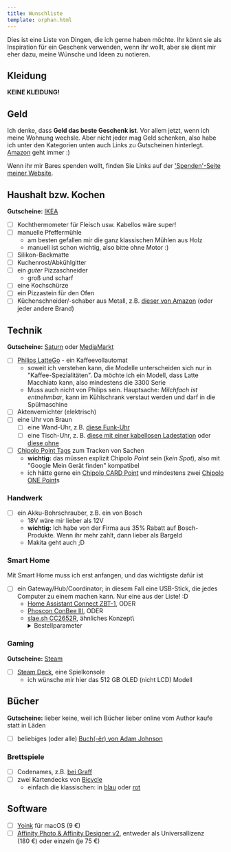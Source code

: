 ```yaml
---
title: Wunschliste
template: orphan.html
---
```


Dies ist eine Liste von Dingen, die ich gerne haben möchte. Ihr könnt sie als Inspiration für ein Geschenk verwenden, wenn ihr wollt, aber sie dient mir eher dazu, meine Wünsche und Ideen zu notieren.

<!-- **Siehe auch:** [mein Amazon-Wunschzettel](https://www.amazon.de/hz/wishlist/ls/THKDXOZALSBS). Er beinhaltet u. a. Produkte aus dieser Liste. **Aber:** überlegt bitte, die Produkte direkt vom Hersteller oder bei kleineren, lokalen Läden zu holen. -->

## Kleidung

**KEINE KLEIDUNG!**

## Geld

Ich denke, dass **Geld das beste Geschenk ist**. Vor allem jetzt, wenn ich meine Wohnung wechsle. Aber nicht jeder mag Geld schenken, also habe ich unter den Kategorien unten auch Links zu Gutscheinen hinterlegt. [Amazon](https://www.amazon.de/dp/B07Q1JNC7R/) geht immer :)

<!-- Da würde ich mich auch über Geschenkkarten von [Saturn](https://www.saturn.de/de/specials/gutscheincard#gutschein), [Amazon](https://www.amazon.de/dp/B07Q1JNC7R/) oder [IKEA](https://www.ikea.com/de/de/customer-service/geschenkkarten-gutscheine-pub4423c690) sehr freuen.

Ein anderes Wunsch auf meiner Liste ist ein [Steam Deck](https://store.steampowered.com/steamdeck), also über [Steam-Geschenkkarten](https://store.steampowered.com/digitalgiftcards/?l=german) würde ich mich ebenfalls freuen :) -->

Wenn ihr mir Bares spenden wollt, finden Sie Links auf der ['Spenden'-Seite meiner Website](@/donate.md).

## Haushalt bzw. Kochen

**Gutscheine:** [IKEA](https://www.ikea.com/de/de/customer-service/geschenkkarten-gutscheine-pub4423c690)

- [ ] Kochthermometer für Fleisch usw. Kabellos wäre super!
- [ ] manuelle Pfeffermühle
  - am besten gefallen mir die ganz klassischen Mühlen aus Holz
  - manuell ist schon wichtig, also bitte ohne Motor :)
- [ ] Silikon-Backmatte
- [ ] Kuchenrost/Abkühlgitter
- [ ] ein _guter_ Pizzaschneider
  - groß und scharf
- [ ] eine Kochschürze
- [ ] ein Pizzastein für den Ofen
- [ ] Küchenschneider/-schaber aus Metall, z.B. [dieser von Amazon](https://amzn.eu/d/5ktkNyN) (oder jeder andere Brand)

## Technik

**Gutscheine:** [Saturn](https://www.saturn.de/de/specials/gutscheincard#gutschein) oder [MediaMarkt](https://www.mediamarkt.de/de/specials/geschenkkarte)

- [ ] [Philips LatteGo](https://www.philips.de/c-m-ho/kaffee/kaffeevollautomaten) - ein Kaffeevollautomat
  - soweit ich verstehen kann, die Modelle unterscheiden sich nur in "Kaffee-Spezialitäten". Da möchte ich ein Modell, dass Latte Macchiato kann, also mindestens die 3300 Serie
  - Muss auch nicht von Philips sein. Hauptsache: _Milchfach ist entnehmbar_, kann im Kühlschrank verstaut werden und darf in die Spülmaschine
- [ ] Aktenvernichter (elektrisch)
- [ ] eine Uhr von Braun
  - [ ] eine Wand-Uhr, z.B. [diese Funk-Uhr](https://amzn.eu/d/65DFHSa)
  - [ ] eine Tisch-Uhr, z. B. [diese mit einer kabellosen Ladestation](https://amzn.eu/d/9SbmZcB) oder [diese ohne](https://amzn.eu/d/d9rZKlQ)
- [ ] [Chipolo Point Tags](https://chipolo.net/de/products/category/chipolo-point) zum Tracken von Sachen
  - **wichtig:** das müssen explizit Chipolo _Point_ sein (_kein Spot_), also mit "Google Mein Gerät finden" kompatibel
  - ich hätte gerne ein [Chipolo CARD Point](https://chipolo.net/de/products/chipolo-card-point) und mindestens zwei [Chipolo ONE Point](https://chipolo.net/de/products/chipolo-one-point)s

### Handwerk

- [ ] ein Akku-Bohrschrauber, z.B. ein von Bosch
  - 18V wäre mir lieber als 12V
  - **wichtig:** Ich habe von der Firma aus 35% Rabatt auf Bosch-Produkte. Wenn ihr mehr zahlt, dann lieber als Bargeld
  - Makita geht auch ;D

### Smart Home

Mit Smart Home muss ich erst anfangen, und das wichtigste dafür ist

- [ ] ein Gateway/Hub/Coordinator; in diesem Fall eine USB-Stick, die jedes Computer zu einem machen kann. Nur eine aus der Liste! :D
  - [Home Assistant Connect ZBT-1](https://mediarath.de/products/home-assistant-skyconnect-zigbee-thread-matter-usb-stick-fur-home-assistant), ODER
  - [Phoscon ConBee III](https://phoscon.de/de/conbee3), ODER
  - [slae.sh CC2652R](https://slae.sh/products/cc2652/#), ähnliches Konzept\
    <details><summary>Bestellparameter</summary>
    - Antenna: Type 4
    - Firmware: ZigBee coordinator
    - pin headers: No, thanks
    - Extension cable: No, thanks
    - Tip: dürft ihr entscheiden :)
    </details>

### Gaming

**Gutscheine:** [Steam](https://store.steampowered.com/digitalgiftcards/?l=german)

- [ ] [Steam Deck](https://store.steampowered.com/steamdeck), eine Spielkonsole
  - ich wünsche mir hier das 512 GB OLED (nicht LCD) Modell

## Bücher

**Gutscheine:** lieber keine, weil ich Bücher lieber online vom Author kaufe statt in Läden

- [ ] beliebiges (oder alle) [Buch(-̈er) von Adam Johnson](https://adamj.eu/books/)

### Brettspiele

- [ ] Codenames, z.B. [bei Graff](https://www.graff.de/shop/item/4015566033481/codenames)
- [ ] zwei Kartendecks von [Bicycle](https://de.bicyclecards.com/)
  - einfach die klassischen: in [blau](https://de.bicyclecards.com/produkt/bicycle-rider-back-standard-index-807-classic-tuck-blau/) oder [rot](https://de.bicyclecards.com/produkt/bicycle-rider-back-standard-index-807-classic-tuck-rot/)

## Software

- [ ] [Yoink](https://eternalstorms.at/yoink/mac) für macOS (9 €)
- [ ] [Affinity Photo & Affinity Designer v2](https://affinity.serif.com/affinity-pricing/), entweder als Universallizenz (180 €) oder einzeln (je 75 €)
